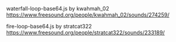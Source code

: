 waterfall-loop-base64.js
by kwahmah_02
https://www.freesound.org/people/kwahmah_02/sounds/274259/

fire-loop-base64.js
by stratcat322
https://www.freesound.org/people/stratcat322/sounds/233189/
